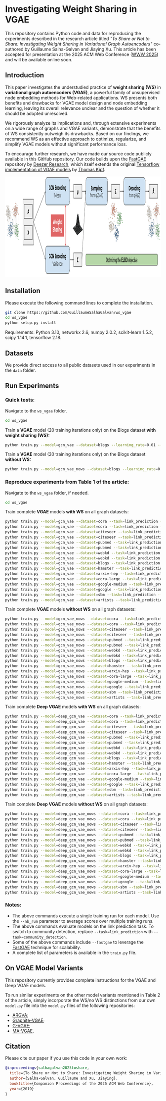 # Investigating Weight Sharing in VGAE

This repository contains Python code and data for reproducing the experiments described in the research article titled _"To Share or Not to Share: Investigating Weight Sharing in Variational Graph Autoencoders"_ co-authored by Guillaume Salha-Galvan and Jiaying Xu. This article has been accepted for presentation at the 2025 ACM Web Conference ([WWW 2025](https://www2025.thewebconf.org/)) and will be available online soon.

## Introduction

This paper investigates the understudied practice of **weight sharing (WS)** in **variational graph autoencoders (VGAE)**, a powerful family of unsupervised node embedding methods for Web-related applications. 
WS presents both benefits and drawbacks for VGAE model design and node embedding learning, leaving its overall relevance unclear and the question of whether it should be adopted unresolved. 

We rigorously analyze its implications and, through extensive experiments on a wide range of graphs and VGAE variants, demonstrate that the benefits of WS consistently outweigh its drawbacks. Based on our findings, we recommend WS as an effective approach to optimize, regularize, and simplify VGAE models without significant performance loss.

To encourage further research, we have made our source code publicly available in this GitHub repository. Our code builds upon the [FastGAE](https://github.com/deezer/fastgae) repository by [Deezer Research](https://github.com/deezer), which itself extends the original [Tensorflow implementation of VGAE models](https://github.com/tkipf/gae) by [Thomas Kipf](https://github.com/tkipf).

<p align="center">
  <img height="325" src="figures/vgae.svg">
</p>



## Installation

Please execute the following command lines to complete the installation.

```bash
git clone https://github.com/GuillaumeSalhaGalvan/ws_vgae
cd ws_vgae
python setup.py install
```

Requirements: Python 3.10, networkx 2.6, numpy 2.0.2, scikit-learn 1.5.2, scipy 1.14.1, tensorflow 2.18.


## Datasets

We provide direct access to all public datasets used in our experiments in the `data` folder.


## Run Experiments

### Quick tests:

Navigate to the `ws_vgae` folder.

```bash
cd ws_vgae
```

Train a **VGAE** model (20 training iterations only) on the Blogs dataset **with weight sharing (WS):**

```bash
python train.py --model=gcn_vae --dataset=blogs --learning_rate=0.01 --iterations=20
```

Train a **VGAE** model (20 training iterations only) on the Blogs dataset **without WS:**

```bash
python train.py --model=gcn_vae_nows --dataset=blogs --learning_rate=0.01 --iterations=20
```

### Reproduce experiments from Table 1 of the article:

Navigate to the `ws_vgae` folder, if needed.

```bash
cd ws_vgae
```

Train complete **VGAE** models **with WS** on all graph datasets:

```bash
python train.py --model=gcn_vae --dataset=cora --task=link_prediction --features=False  --learning_rate=0.01 --iterations=300 --nb_run=1
python train.py --model=gcn_vae --dataset=cora --task=link_prediction --features=True  --learning_rate=0.01 --iterations=300 --nb_run=1
python train.py --model=gcn_vae --dataset=citeseer --task=link_prediction --features=False  --learning_rate=0.01 --iterations=300 --nb_run=1
python train.py --model=gcn_vae --dataset=citeseer --task=link_prediction --features=True  --learning_rate=0.01 --iterations=300 --nb_run=1
python train.py --model=gcn_vae --dataset=pubmed --task=link_prediction --features=False  --learning_rate=0.01 --iterations=300 --nb_run=1 --fastgae --nb_node_samples=5000 --alpha=1
python train.py --model=gcn_vae --dataset=pubmed --task=link_prediction --features=True  --learning_rate=0.01 --iterations=300 --nb_run=1 --fastgae --nb_node_samples=5000 --alpha=1
python train.py --model=gcn_vae --dataset=webkd --task=link_prediction --features=False  --learning_rate=0.005 --iterations=300 --nb_run=1
python train.py --model=gcn_vae --dataset=webkd --task=link_prediction --features=True  --learning_rate=0.005 --iterations=300 --nb_run=1
python train.py --model=gcn_vae --dataset=blogs --task=link_prediction --features=False  --learning_rate=0.01 --iterations=200 --nb_run=1
python train.py --model=gcn_vae --dataset=hamster --task=link_prediction --features=False  --learning_rate=0.01 --iterations=300 --nb_run=1
python train.py --model=gcn_vae --dataset=arxiv-hep --task=link_prediction --features=False  --learning_rate=0.05 --iterations=300 --nb_run=1  --fastgae --nb_node_samples=5000 --alpha=1
python train.py --model=gcn_vae --dataset=cora-large --task=link_prediction --features=False  --learning_rate=0.01 --iterations=300 --nb_run=1  --fastgae --nb_node_samples=5000 --alpha=1
python train.py --model=gcn_vae --dataset=google-medium --task=link_prediction --features=False  --learning_rate=0.01 --iterations=300 --nb_run=1  --fastgae --nb_node_samples=5000 --alpha=1
python train.py --model=gcn_vae --dataset=google --task=link_prediction --features=False  --learning_rate=0.01 --iterations=300 --nb_run=1 --fastgae --nb_node_samples=5000 --alpha=1
python train.py --model=gcn_vae --dataset=sbm --task=link_prediction --features=False  --learning_rate=0.01 --iterations=300 --nb_run=1  --fastgae --nb_node_samples=5000 --alpha=1
python train.py --model=gcn_vae --dataset=artists --task=link_prediction --features=False  --learning_rate=0.01 --iterations=300 --nb_run=1  --fastgae --nb_node_samples=5000 --alpha=1
```

Train complete **VGAE** models **without WS** on all graph datasets:

```bash
python train.py --model=gcn_vae_nows --dataset=cora --task=link_prediction --features=False  --learning_rate=0.01 --iterations=300 --nb_run=1
python train.py --model=gcn_vae_nows --dataset=cora --task=link_prediction --features=True  --learning_rate=0.01 --iterations=300 --nb_run=1
python train.py --model=gcn_vae_nows --dataset=citeseer --task=link_prediction --features=False  --learning_rate=0.01 --iterations=300 --nb_run=1
python train.py --model=gcn_vae_nows --dataset=citeseer --task=link_prediction --features=True  --learning_rate=0.01 --iterations=300 --nb_run=1
python train.py --model=gcn_vae_nows --dataset=pubmed --task=link_prediction --features=False  --learning_rate=0.01 --iterations=300 --nb_run=1 --fastgae --nb_node_samples=5000 --alpha=1
python train.py --model=gcn_vae_nows --dataset=pubmed --task=link_prediction --features=True  --learning_rate=0.01 --iterations=300 --nb_run=1 --fastgae --nb_node_samples=5000 --alpha=1
python train.py --model=gcn_vae_nows --dataset=webkd --task=link_prediction --features=False  --learning_rate=0.005 --iterations=300 --nb_run=1
python train.py --model=gcn_vae_nows --dataset=webkd --task=link_prediction --features=True  --learning_rate=0.005 --iterations=300 --nb_run=1
python train.py --model=gcn_vae_nows --dataset=blogs --task=link_prediction --features=False  --learning_rate=0.01 --iterations=200 --nb_run=1
python train.py --model=gcn_vae_nows --dataset=hamster --task=link_prediction --features=False  --learning_rate=0.01 --iterations=300 --nb_run=1
python train.py --model=gcn_vae_nows --dataset=arxiv-hep --task=link_prediction --features=False  --learning_rate=0.05 --iterations=300 --nb_run=1  --fastgae --nb_node_samples=5000 --alpha=1
python train.py --model=gcn_vae_nows --dataset=cora-large --task=link_prediction --features=False  --learning_rate=0.01 --iterations=300 --nb_run=1  --fastgae --nb_node_samples=5000 --alpha=1
python train.py --model=gcn_vae_nows --dataset=google-medium --task=link_prediction --features=False  --learning_rate=0.01 --iterations=300 --nb_run=1  --fastgae --nb_node_samples=5000 --alpha=1
python train.py --model=gcn_vae_nows --dataset=google --task=link_prediction --features=False  --learning_rate=0.01 --iterations=300 --nb_run=1 --fastgae --nb_node_samples=5000 --alpha=1
python train.py --model=gcn_vae_nows --dataset=sbm --task=link_prediction --features=False  --learning_rate=0.01 --iterations=300 --nb_run=1  --fastgae --nb_node_samples=5000 --alpha=1
python train.py --model=gcn_vae_nows --dataset=artists --task=link_prediction --features=False  --learning_rate=0.01 --iterations=300 --nb_run=1  --fastgae --nb_node_samples=5000 --alpha=1
```

Train complete **Deep VGAE** models **with WS** on all graph datasets:
```bash
python train.py --model=deep_gcn_vae --dataset=cora --task=link_prediction --features=False  --learning_rate=0.01 --iterations=300 --nb_run=1
python train.py --model=deep_gcn_vae --dataset=cora --task=link_prediction --features=True  --learning_rate=0.01 --iterations=300 --nb_run=1
python train.py --model=deep_gcn_vae --dataset=citeseer --task=link_prediction --features=False  --learning_rate=0.01 --iterations=300 --nb_run=1
python train.py --model=deep_gcn_vae --dataset=citeseer --task=link_prediction --features=True  --learning_rate=0.01 --iterations=300 --nb_run=1
python train.py --model=deep_gcn_vae --dataset=pubmed --task=link_prediction --features=False  --learning_rate=0.01 --iterations=300 --nb_run=1 --fastgae --nb_node_samples=5000 --alpha=1
python train.py --model=deep_gcn_vae --dataset=pubmed --task=link_prediction --features=True  --learning_rate=0.01 --iterations=300 --nb_run=1 --fastgae --nb_node_samples=5000 --alpha=1
python train.py --model=deep_gcn_vae --dataset=webkd --task=link_prediction --features=False  --learning_rate=0.005 --iterations=300 --nb_run=1
python train.py --model=deep_gcn_vae --dataset=webkd --task=link_prediction --features=True  --learning_rate=0.005 --iterations=300 --nb_run=1
python train.py --model=deep_gcn_vae --dataset=blogs --task=link_prediction --features=False  --learning_rate=0.01 --iterations=200 --nb_run=1
python train.py --model=deep_gcn_vae --dataset=hamster --task=link_prediction --features=False  --learning_rate=0.01 --iterations=300 --nb_run=1
python train.py --model=deep_gcn_vae --dataset=arxiv-hep --task=link_prediction --features=False  --learning_rate=0.05 --iterations=300 --nb_run=1  --fastgae --nb_node_samples=5000 --alpha=1
python train.py --model=deep_gcn_vae --dataset=cora-large --task=link_prediction --features=False  --learning_rate=0.01 --iterations=300 --nb_run=1  --fastgae --nb_node_samples=5000 --alpha=1
python train.py --model=deep_gcn_vae --dataset=google-medium --task=link_prediction --features=False  --learning_rate=0.01 --iterations=300 --nb_run=1  --fastgae --nb_node_samples=5000 --alpha=1
python train.py --model=deep_gcn_vae --dataset=google --task=link_prediction --features=False  --learning_rate=0.01 --iterations=300 --nb_run=1  --fastgae --nb_node_samples=5000 --alpha=1
python train.py --model=deep_gcn_vae --dataset=sbm --task=link_prediction --features=False  --learning_rate=0.01 --iterations=300 --nb_run=1  --fastgae --nb_node_samples=5000 --alpha=1
python train.py --model=deep_gcn_vae --dataset=artists --task=link_prediction --features=False  --learning_rate=0.01 --iterations=300 --nb_run=1  --fastgae --nb_node_samples=5000 --alpha=1
```

Train complete **Deep VGAE** models **without WS** on all graph datasets:
```bash
python train.py --model=deep_gcn_vae_nows --dataset=cora --task=link_prediction --features=False  --learning_rate=0.01 --iterations=300 --nb_run=1
python train.py --model=deep_gcn_vae_nows --dataset=cora --task=link_prediction --features=True  --learning_rate=0.01 --iterations=300 --nb_run=1
python train.py --model=deep_gcn_vae_nows --dataset=citeseer --task=link_prediction --features=False  --learning_rate=0.01 --iterations=300 --nb_run=1
python train.py --model=deep_gcn_vae_nows --dataset=citeseer --task=link_prediction --features=True  --learning_rate=0.01 --iterations=300 --nb_run=1
python train.py --model=deep_gcn_vae_nows --dataset=pubmed --task=link_prediction --features=False  --learning_rate=0.01 --iterations=300 --nb_run=1 --fastgae --nb_node_samples=5000 --alpha=1
python train.py --model=deep_gcn_vae_nows --dataset=pubmed --task=link_prediction --features=True  --learning_rate=0.01 --iterations=300 --nb_run=1 --fastgae --nb_node_samples=5000 --alpha=1
python train.py --model=deep_gcn_vae_nows --dataset=webkd --task=link_prediction --features=False  --learning_rate=0.005 --iterations=300 --nb_run=1
python train.py --model=deep_gcn_vae_nows --dataset=webkd --task=link_prediction --features=True  --learning_rate=0.005 --iterations=300 --nb_run=1
python train.py --model=deep_gcn_vae_nows --dataset=blogs --task=link_prediction --features=False  --learning_rate=0.01 --iterations=200 --nb_run=1
python train.py --model=deep_gcn_vae_nows --dataset=hamster --task=link_prediction --features=False  --learning_rate=0.01 --iterations=300 --nb_run=1
python train.py --model=deep_gcn_vae_nows --dataset=arxiv-hep --task=link_prediction --features=False  --learning_rate=0.05 --iterations=300 --nb_run=1  --fastgae --nb_node_samples=5000 --alpha=1
python train.py --model=deep_gcn_vae_nows --dataset=cora-large --task=link_prediction --features=False  --learning_rate=0.01 --iterations=300 --nb_run=1  --fastgae --nb_node_samples=5000 --alpha=1
python train.py --model=deep_gcn_vae_nows --dataset=google-medium --task=link_prediction --features=False  --learning_rate=0.01 --iterations=300 --nb_run=1  --fastgae --nb_node_samples=5000 --alpha=1
python train.py --model=deep_gcn_vae_nows --dataset=google --task=link_prediction --features=False  --learning_rate=0.01 --iterations=300 --nb_run=1  --fastgae --nb_node_samples=5000 --alpha=1
python train.py --model=deep_gcn_vae_nows --dataset=sbm --task=link_prediction --features=False  --learning_rate=0.01 --iterations=300 --nb_run=1  --fastgae --nb_node_samples=5000 --alpha=1
python train.py --model=deep_gcn_vae_nows --dataset=artists --task=link_prediction --features=False  --learning_rate=0.01 --iterations=300 --nb_run=1  --fastgae --nb_node_samples=5000 --alpha=1
```

### Notes:
* The above commands execute a single training run for each model. Use the `--nb_run` parameter to average scores over multiple training runs.
* The above commands evaluate models on the link prediction task. To switch to community detection, replace `--task=link_prediction` with `--task=community_detection`.
* Some of the above commands include `--fastgae` to leverage the [FastGAE](https://arxiv.org/pdf/2002.01910.pdf) technique for scalability.
* A complete list of parameters is available in the `train.py` file.


## On VGAE Model Variants

This repository currently provides complete instructions for the VGAE and Deep VGAE models.

To run similar experiments on the other model variants mentioned in Table 2 of the article, simply incorporate the WS/no WS distinctions from our own `model.py` file into the `model.py` files of the following repositories: 
* [ARGVA](https://github.com/TrustAGI-Lab/ARGA/);
* [Graphite-VGAE](https://github.com/ermongroup/graphite);
* [G-VGAE](https://github.com/deezer/gravity_graph_autoencoders);
* [MA-VGAE](https://github.com/GuillaumeSalhaGalvan/modularity_aware_gae).

## Citation

Please cite our paper if you use this code in your own work:

```BibTeX
@inproceedings{salhagalvan2025toshare,
  title={To Share or Not to Share: Investigating Weight Sharing in Variational Graph Autoencoders},
  author={Salha-Galvan, Guillaume and Xu, Jiaying},
  booktitle={Companion Proceedings of the 2025 ACM Web Conference},
  year={2019}
}
